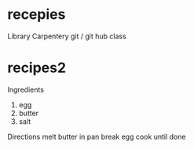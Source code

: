 # recepies
Library Carpentery git / git hub class

# recipes2
Ingredients
1. egg
2. butter
3. salt

Directions
melt butter in pan
break egg
cook until done
